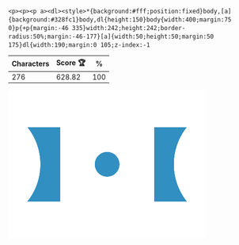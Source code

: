 `<p><p><p a><dl><style>*{background:#fff;position:fixed}body,[a]{background:#328fc1}body,dl{height:150}body{width:400;margin:75 0}p{+p{margin:-46 335}width:242;height:242;border-radius:50%;margin:-46-177}[a]{width:50;height:50;margin:50 175}dl{width:190;margin:0 105;z-index:-1`

| Characters | Score 🏆 | %   |
| ---------- | -------- | --- |
| 276        | 628.82   | 100 |

![](/2025/Feb2025/10/20250210.png)
